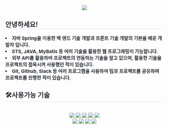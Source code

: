 <div align= "center">
    <img src="https://capsule-render.vercel.app/api?type=waving&color=gradient&height=120&text=Hi%20There,%20I'm%20YeChan&animation=fadeIn&fontColor=000000&fontSize=40" />
    </div>
    <div style="text-align: left;"> 
    <h2 style="border-bottom: 1px solid #d8dee4; color: #282d33;"> 안녕하세요! </h2>  
    <div style="font-weight: 700; font-size: 15px; text-align: left; color: #282d33;"> 
        <li> 자바 Spring을 이용한 백 앤드 기술 개발과 프론트 기술 개발의 기본을 배운 개발자 입니다.</li>
        <li> STS, JAVA, MyBatis 등 여러 기술을 활용한 웹 프로그래밍이 가능합니다.</li>
        <li> 외부 API를 활용하여 프로젝트의 연동하는 기술을 알고 있으며, 활용한 기술을 프로젝트의 접목시켜 사용했던 적이 있습니다.</li>
        <li>Git, Github, Slack 등 여러 프로그램을 사용하여 팀과 프로젝트를 공유하며 프로젝트를 진행한 적이 있습니다.</li>
    </div> 
    </div>
    <div style="text-align: left;">
    <h2 style="border-bottom: 1px solid #d8dee4; color: #282d33;"> 🛠️사용가능 기술 </h2> <br> 
    <div  align= "center"> <img src="https://img.shields.io/badge/jQuery-0769AD?style=plastic&logo=jQuery&logoColor=white">
          <img src="https://img.shields.io/badge/Java-007396?style=plastic&logo=Java&logoColor=white">
          <img src="https://img.shields.io/badge/Javascript-F7DF1E?style=plastic&logo=Javascript&logoColor=white">
          <img src="https://img.shields.io/badge/HTML5-E34F26?style=plastic&logo=HTML5&logoColor=white">
          <img src="https://img.shields.io/badge/Git-F05032?style=plastic&logo=Git&logoColor=white">
          <br/><img src="https://img.shields.io/badge/Github-181717?style=plastic&logo=Github&logoColor=white">
          <img src="https://img.shields.io/badge/Python-3776AB?style=plastic&logo=Python&logoColor=white">
          <img src="https://img.shields.io/badge/Spring-6DB33F?style=plastic&logo=Spring&logoColor=white">
          <img src="https://img.shields.io/badge/MySQL-4479A1?style=plastic&logo=MySQL&logoColor=white">
          </div>
    </div>

        
